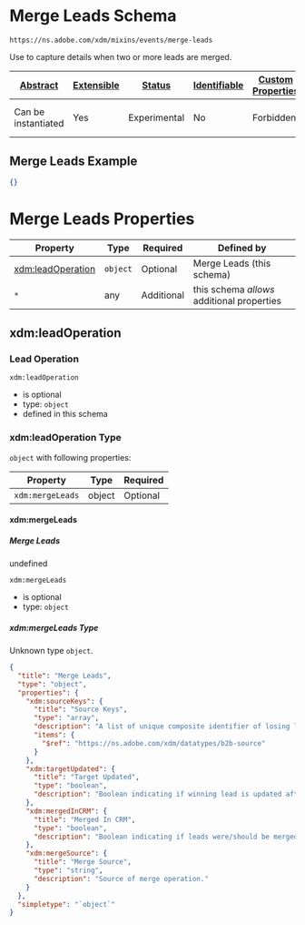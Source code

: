 
# Merge Leads Schema

```
https://ns.adobe.com/xdm/mixins/events/merge-leads
```

Use to capture details when two or more leads are merged.

| [Abstract](../../../../abstract.md) | [Extensible](../../../../extensions.md) | [Status](../../../../status.md) | [Identifiable](../../../../id.md) | [Custom Properties](../../../../extensions.md) | [Additional Properties](../../../../extensions.md) | Defined In |
|-------------------------------------|-----------------------------------------|---------------------------------|-----------------------------------|------------------------------------------------|----------------------------------------------------|------------|
| Can be instantiated | Yes | Experimental | No | Forbidden | Permitted | [fieldgroups/experience-event/events/merge-leads.schema.json](fieldgroups/experience-event/events/merge-leads.schema.json) |

## Merge Leads Example
```json
{}
```

# Merge Leads Properties

| Property | Type | Required | Defined by |
|----------|------|----------|------------|
| [xdm:leadOperation](#xdmleadoperation) | `object` | Optional | Merge Leads (this schema) |
| `*` | any | Additional | this schema *allows* additional properties |

## xdm:leadOperation
### Lead Operation

`xdm:leadOperation`
* is optional
* type: `object`
* defined in this schema

### xdm:leadOperation Type


`object` with following properties:


| Property | Type | Required |
|----------|------|----------|
| `xdm:mergeLeads`| object | Optional |



#### xdm:mergeLeads
##### Merge Leads

undefined

`xdm:mergeLeads`
* is optional
* type: `object`

##### xdm:mergeLeads Type

Unknown type `object`.

```json
{
  "title": "Merge Leads",
  "type": "object",
  "properties": {
    "xdm:sourceKeys": {
      "title": "Source Keys",
      "type": "array",
      "description": "A list of unique composite identifier of losing leads.",
      "items": {
        "$ref": "https://ns.adobe.com/xdm/datatypes/b2b-source"
      }
    },
    "xdm:targetUpdated": {
      "title": "Target Updated",
      "type": "boolean",
      "description": "Boolean indicating if winning lead is updated after merge operation."
    },
    "xdm:mergedInCRM": {
      "title": "Merged In CRM",
      "type": "boolean",
      "description": "Boolean indicating if leads were/should be merged in CRM."
    },
    "xdm:mergeSource": {
      "title": "Merge Source",
      "type": "string",
      "description": "Source of merge operation."
    }
  },
  "simpletype": "`object`"
}
```









